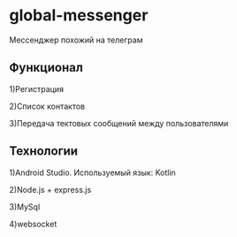 # global-messenger
  Мессенджер похожий на телеграм 
## Функционал
  1)Регистрация

  2)Список контактов
  
  3)Передача тектовых сообщений между пользователями
  
## Технологии
  1)Android Studio. Используемый язык: Kotlin
  
  2)Node.js + express.js
  
  3)MySql
  
  4)websocket
  
  


